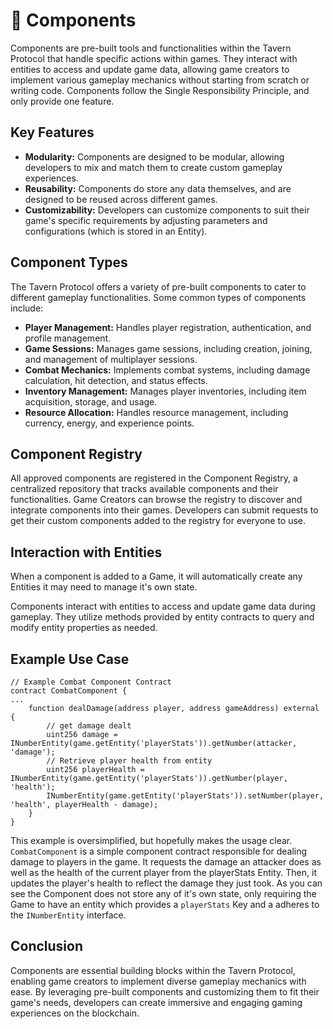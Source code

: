 # 🧱 Components

Components are pre-built tools and functionalities within the Tavern Protocol that handle specific actions within games. They interact with entities to access and update game data, allowing game creators to implement various gameplay mechanics without starting from scratch or writing code.  Components follow the Single Responsibility Principle, and only provide one feature. &#x20;

## Key Features

* **Modularity:** Components are designed to be modular, allowing developers to mix and match them to create custom gameplay experiences.
* **Reusability:** Components do store any data themselves, and are designed to be reused across different games.
* **Customizability:** Developers can customize components to suit their game's specific requirements by adjusting parameters and configurations (which is stored in an Entity).

## Component Types

The Tavern Protocol offers a variety of pre-built components to cater to different gameplay functionalities. Some common types of components include:

* **Player Management:** Handles player registration, authentication, and profile management.
* **Game Sessions:** Manages game sessions, including creation, joining, and management of multiplayer sessions.
* **Combat Mechanics:** Implements combat systems, including damage calculation, hit detection, and status effects.
* **Inventory Management:** Manages player inventories, including item acquisition, storage, and usage.
* **Resource Allocation:** Handles resource management, including currency, energy, and experience points.

## Component Registry

All approved components are registered in the Component Registry, a centralized repository that tracks available components and their functionalities. Game Creators can browse the registry to discover and integrate components into their games.  Developers can submit requests to get their custom components added to the registry for everyone to use. &#x20;

## Interaction with Entities

When a component is added to a Game, it will automatically create any Entities it may need to manage it's own state.

Components interact with entities to access and update game data during gameplay. They utilize methods provided by entity contracts to query and modify entity properties as needed. &#x20;

## Example Use Case

```solidity
// Example Combat Component Contract
contract CombatComponent {
...
    function dealDamage(address player, address gameAddress) external {
        // get damage dealt
        uint256 damage = INumberEntity(game.getEntity('playerStats')).getNumber(attacker, 'damage');
        // Retrieve player health from entity
        uint256 playerHealth = INumberEntity(game.getEntity('playerStats')).getNumber(player, 'health');
        INumberEntity(game.getEntity('playerStats')).setNumber(player, 'health', playerHealth - damage);
    }
}
```

This example is oversimplified, but hopefully makes the usage clear. `CombatComponent` is a simple component contract responsible for dealing damage to players in the game.   It requests the damage an attacker does as well as the health of the current player from the playerStats Entity.  Then, it updates the player's health to reflect the damage they just took.  As you can see the Component does not store any of it's own state, only requiring the Game to have an entity which provides a `playerStats` Key and a adheres to the `INumberEntity` interface.

## Conclusion

Components are essential building blocks within the Tavern Protocol, enabling game creators to implement diverse gameplay mechanics with ease. By leveraging pre-built components and customizing them to fit their game's needs, developers can create immersive and engaging gaming experiences on the blockchain.
